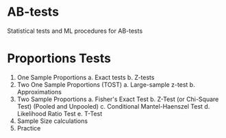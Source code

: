 # AB-tests
Statistical tests and ML procedures for AB-tests


# Proportions Tests
  1. One Sample Proportions
     a. Exact tests
     b. Z-tests
  2. Two One Sample Proportions (TOST)
     a. Large-sample z-test
     b. Approximations
  3. Two Sample Proportions
     a. Fisher's Exact Test
     b. Z-Test (or Chi-Square Test) (Pooled and Unpooled)
     c. Conditional Mantel-Haenszel Test
     d. Likelihood Ratio Test
     e. T-Test
  4. Sample Size calculations
  5. Practice
